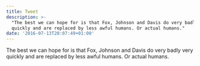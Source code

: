 ```yaml
---
title: Tweet
description: >-
  "The best we can hope for is that Fox, Johnson and Davis do very badly very
  quickly and are replaced by less awful humans. Or actual humans."
date: '2016-07-13T20:07:49+01:00'
---
```

The best we can hope for is that Fox, Johnson and Davis do very badly very quickly and are replaced by less awful humans. Or actual humans.
